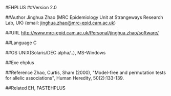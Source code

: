 #EHPLUS
##Version
2.0

##Author
Jinghua Zhao (MRC Epidemiology Unit at Strangeways Research Lab, UK) (email: jinghua.zhao@mrc-epid.cam.ac.uk)

##URL
http://www.mrc-epid.cam.ac.uk/Personal/jinghua.zhao/software/

##Language
C

##OS
UNIX(Solaris/DEC alpha/..), MS-Windows

##Exe
ehplus

##Reference
Zhao, Curtis, Sham (2000), "Model-free and permutation tests for allelic associations", Human Heredity, 50(2):133-139.

##Related
EH, FASTEHPLUS

